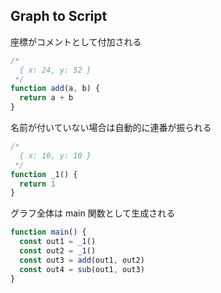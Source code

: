 ## Graph to Script

座標がコメントとして付加される

```js
/*
  { x: 24, y: 52 }
 */
function add(a, b) {
  return a + b
}
```

名前が付いていない場合は自動的に連番が振られる

```js
/*
  { x: 10, y: 10 }
 */
function _1() {
  return 1
}
```

グラフ全体は main 関数として生成される

```js
function main() {
  const out1 = _1()
  const out2 = _1()
  const out3 = add(out1, out2)
  const out4 = sub(out1, out3)
}
```
